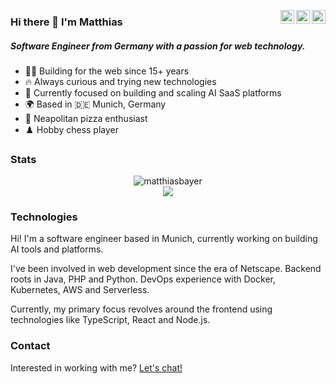<a href="https://twitter.com/matthias_bayer" target="_blank" rel="noopener noreferrer"><img align="right" width="22px" src="https://cdn.jsdelivr.net/npm/simple-icons@v3/icons/twitter.svg" /></a>
<a href="https://www.linkedin.com/in/matthias-bayer" target="_blank" rel="noopener noreferrer"><img align="right" width="22px" src="https://cdn.jsdelivr.net/npm/simple-icons@v3/icons/linkedin.svg" /></a>
  <a href="https://www.instagram.com/thematthiasbayer" target="_blank" rel="noopener noreferrer"><img align="right" width="22px" src="https://cdn.jsdelivr.net/npm/simple-icons@v3/icons/instagram.svg" /></a>



### Hi there 👋 I'm Matthias
##### Software Engineer from Germany with a passion for web technology.

  - 👨‍💻 Building for the web since 15+ years
  - 🔥 Always curious and trying new technologies
  - 🌱 Currently focused on building and scaling AI SaaS platforms
  - 🌍 Based in 🇩🇪 Munich, Germany
  - 🍕 Neapolitan pizza enthusiast
  - ♟️ Hobby chess player
  
### Stats  
<div align="center">
  <!-- <img src="https://github-readme-stats.vercel.app/api?username=matthiasbayer&show_icons=true&locale=en&count_private=true" alt="matthiasbayer" /> -->
  <img src="https://streak-stats.demolab.com/?user=matthiasbayer&border_radius=6" alt="matthiasbayer" /><br />
  <img src="https://github-readme-stats.vercel.app/api/top-langs/?username=matthiasbayer&layout=compact&locale=en&count_private=true" />
  
</div>

### Technologies

Hi! I'm a software engineer based in Munich, currently working on building AI tools and platforms.

I've been involved in web development since the era of Netscape. Backend roots in Java, PHP and Python. DevOps experience with Docker, Kubernetes, AWS and Serverless. 

Currently, my primary focus revolves around the frontend using technologies like TypeScript, React and Node.js.

### Contact

Interested in working with me? [Let's chat!](https://cal.com/bayer)
